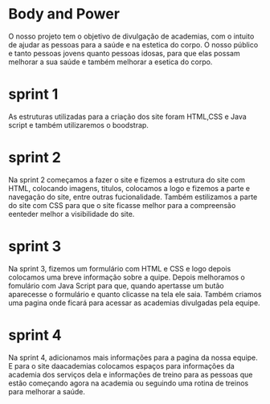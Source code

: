 # Body and Power

O nosso projeto tem o objetivo de divulgação de academias, com o intuito de ajudar as pessoas para a saúde e na estetica do corpo. O nosso público e tanto pessoas jovens quanto pessoas idosas, para que elas possam melhorar a sua saúde e também melhorar a esetica do corpo.

# sprint 1

As estruturas utilizadas para a criação dos site foram HTML,CSS e Java script e também utilizaremos o boodstrap.

# sprint 2

Na sprint 2 começamos a fazer o site e fizemos a estrutura do site com HTML, colocando imagens, titulos, colocamos a logo e fizemos a parte e navegação do site, entre outras fucionalidade. Também estilizamos a parte do site com CSS para que o site ficasse melhor para a compreensão eenteder melhor a visibilidade do site.

# sprint 3

Na sprint 3, fizemos um formulário com HTML e CSS e logo depois colocamos uma breve informação sobre a quipe. Depois melhoramos o fomulário com Java Script para que, quando apertasse um butão aparecesse o formulário e quanto clicasse na tela ele saia. Também criamos uma pagina onde ficará para acessar as academias divulgadas pela equipe.

# sprint 4

Na sprint 4, adicionamos mais informações para a pagina da nossa equipe. E para o site daacademias colocamos espaços para informações da academia dos serviços dela e informações de treino para as pessoas que estão começando agora na academia ou seguindo uma rotina de treinos para melhorar a saúde.

